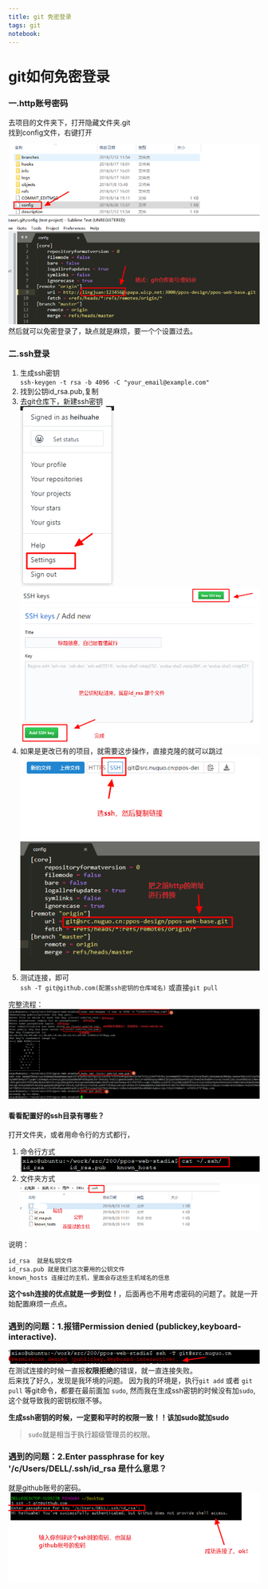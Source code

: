 ```yaml
---
title: git 免密登录
tags: git
notebook: 
---
```

# git如何免密登录

### 一.http账号密码
去项目的文件夹下，打开隐藏文件夹.git    
找到config文件，右键打开     

![](https://raw.githubusercontent.com/heihuahe/myGallery/master/noteImage/20190826155750.png)
然后就可以免密登录了，缺点就是麻烦，要一个个设置过去。
### 二.ssh登录
1. 生成ssh密钥    
   `ssh-keygen -t rsa -b 4096 -C "your_email@example.com"`
2. 找到公钥id_rsa.pub,复制
3. 去git仓库下，新建ssh密钥    
  ![](https://raw.githubusercontent.com/heihuahe/myGallery/master/noteImage/20190826153604.png)
  ![](https://raw.githubusercontent.com/heihuahe/myGallery/master/noteImage/20190826120205.png)
  ![](https://raw.githubusercontent.com/heihuahe/myGallery/master/noteImage/20190826154233.png)
4. 如果是更改已有的项目，就需要这步操作，直接克隆的就可以跳过
  ![](https://raw.githubusercontent.com/heihuahe/myGallery/master/noteImage/20190826165223.png)
  ![](https://raw.githubusercontent.com/heihuahe/myGallery/master/noteImage/20190826165316.png)
5. 测试连接，即可    
   `ssh -T git@github.com(配置ssh密钥的仓库域名)` 或直接`git pull`    
   
完整流程：
![](https://raw.githubusercontent.com/heihuahe/myGallery/master/noteImage/20190826152638.png)

#### 看看配置好的ssh目录有哪些？
打开文件夹，或者用命令行的方式都行，
1. 命令行方式
![](https://raw.githubusercontent.com/heihuahe/myGallery/master/noteImage/20190826160638.png)
2. 文件夹方式
![](https://raw.githubusercontent.com/heihuahe/myGallery/master/noteImage/20190826160308.png)

说明： 
```
id_rsa  就是私钥文件
id_rsa.pub 就是我们这次要用的公钥文件
known_hosts 连接过的主机，里面会存这些主机域名的信息
```
**这个ssh连接的优点就是一步到位！**，后面再也不用考虑密码的问题了。就是一开始配置麻烦一点点。



### 遇到的问题：1.报错Permission denied (publickey,keyboard-interactive).
![](https://raw.githubusercontent.com/heihuahe/myGallery/master/noteImage/20190826143926.png)
在测试连接的时候一直报**权限拒绝**的错误，就一直连接失败。    
后来找了好久，发现是我环境的问题。
因为我的环境是，执行`git add` 或者 `git pull` 等git命令，都要在最前面加 `sudo`, 然而我在生成ssh密钥的时候没有加`sudo`,这个就导致我的密钥权限不够。   

**生成ssh密钥的时候，一定要和平时的权限一致！！该加sudo就加sudo**
> `sudo`就是相当于执行超级管理员的权限。


### 遇到的问题：2.Enter passphrase for key '/c/Users/DELL/.ssh/id_rsa 是什么意思？
就是github账号的密码。    
![](https://raw.githubusercontent.com/heihuahe/myGallery/master/noteImage/20190826142354.png)


